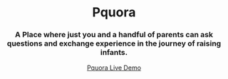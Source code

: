 <h1 align="center">Pquora</ha>

<h3 align="center">A Place where just you and a handful of parents can ask questions and exchange experience in the journey of raising infants.</h3>

<p align="center"><a  href="https://pquora.herokuapp.com/">Pquora Live Demo</a></p>